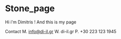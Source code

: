 # Stone_page

Hi i'm Dimitris !
And this is my page


Contact
M. info@di-il.gr
W. di-il.gr
P. +30 223 123 1945
